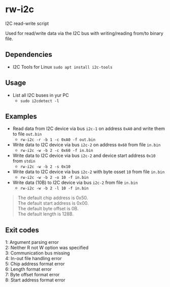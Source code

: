 # rw-i2c
I2C read-write script

Used for read/write data via the I2C bus with writing/reading from/to binary file.

## Dependencies
- I2C Tools for Linux `sudo apt install i2c-tools`

## Usage
- List all I2C buses in yur PC
  - `sudo i2cdetect -l`

## Examples
- Read data from I2C device via bus `i2c-1` on address `0xA0` and write them to file `out.bin`
  - `rw-i2c -r -b 1 -c 0xA0 -f out.bin`
- Write data to I2C device via bus `i2c-2` on address `0x60` from file `in.bin`
  - `rw-i2c -w -b 2 -c 0x60 -f in.bin`
- Write data to I2C device via bus `i2c-2` and device start address `0x10` from `stdin`
  - `rw-i2c -w -b 2 -s 0x10`
- Write data to I2C device via bus `i2c-2` with byte osset `10` from file `in.bin`
  - `rw-i2c -w -b 2 -o 10 -f in.bin`
- Write data (10B) to I2C device via bus `i2c-2` from file `in.bin`
  - `rw-i2c -w -b 2 -l 10 -f in.bin`

> The default chip address is 0x50.  
> The default start address is 0x00.  
> The default byte offset is 0B.  
> The default length is 128B.

## Exit codes
1: Argument parsing error  
2: Neither R not W option was specified  
3: Communication bus missing  
4: In-out file handling error  
5: Chip address format error  
6: Length format error  
7: Byte offset format error  
8: Start address format error
